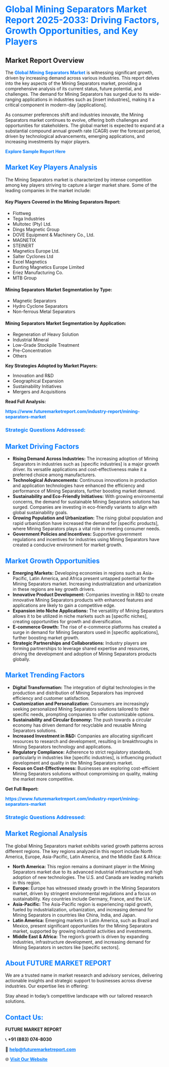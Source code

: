 <h1 style="color: #007BFF;">Global Mining Separators Market Report 2025-2033: Driving Factors, Growth Opportunities, and Key Players</h1>

<section id="overview">
<h2>Market Report Overview</h2>
<p>The <a href="https://www.futuremarketreport.com/industry-report/mining-separators-market" style="color: #007BFF; text-decoration: none;"><strong>Global Mining Separators Market</strong></a> is witnessing significant growth, driven by increasing demand across various industries. This report delves into the key aspects of the Mining Separators market, providing a comprehensive analysis of its current status, future potential, and challenges. The demand for Mining Separators has surged due to its wide-ranging applications in industries such as [insert industries], making it a critical component in modern-day [applications].</p>
<p>As consumer preferences shift and industries innovate, the Mining Separators market continues to evolve, offering both challenges and opportunities for stakeholders. The global market is expected to expand at a substantial compound annual growth rate (CAGR) over the forecast period, driven by technological advancements, emerging applications, and increasing investments by major players.</p>
</section>

<section id="overview">
<p><a href="https://www.futuremarketreport.com/request-sample/reportId=104585" style="color: #007BFF; text-decoration: none;"><strong>Explore Sample Report Here</strong></a></p>
</section>

<section id="key-players">
<h2 style="color: #007BFF;">Market Key Players Analysis</h2>
<p>The Mining Separators market is characterized by intense competition among key players striving to capture a larger market share. Some of the leading companies in the market include:</p>
<h4>Key Players Covered in the Mining Separators Report:</h4>
<ul><li>Flottweg</li><li>Tega Industries</li><li>Multotec (Pty) Ltd.</li><li>Dings Magnetic Group</li><li>DOVE Equipment &amp; Machinery Co., Ltd.</li><li>MAGNETIX</li><li>STEINERT</li><li>Magnetics Europe Ltd.</li><li>Salter Cyclones Ltd</li><li>Excel Magnetics</li><li>Bunting Magnetics Europe Limited</li><li>Eriez Manufacturing Co.</li><li>MTB Group</li></ul>
<h4>Mining Separators Market Segmentation by Type:</h4>
<ul><li>Magnetic Separators</li><li>Hydro Cyclone Separators</li><li>Non-ferrous Metal Separators</li></ul>

<h4>Mining Separators Market Segmentation by Application:</h4>
<ul><li>Regeneration of Heavy Solution</li><li>Industrial Mineral</li><li>Low-Grade Stockpile Treatment</li><li>Pre-Concentration</li><li>Others</li></ul>
<p><strong>Key Strategies Adopted by Market Players:</strong></p>
<ul>
<li>Innovation and R&D</li>
<li>Geographical Expansion</li>
<li>Sustainability Initiatives</li>
<li>Mergers and Acquisitions</li>
</ul>
</section>

<section>
<p><strong>Read Full Analysis: </strong></p><a href="https://www.futuremarketreport.com/industry-report/mining-separators-market" style="color: #007BFF; text-decoration: none;"><strong>https://www.futuremarketreport.com/industry-report/mining-separators-market</strong></a>
<h3 style="color: #007BFF;">Strategic Questions Addressed:</h3>
</section>

<section id="driving-factors">
<h2 style="color: #007BFF;">Market Driving Factors</h2>
<ul>
<li><strong>Rising Demand Across Industries:</strong> The increasing adoption of Mining Separators in industries such as [specific industries] is a major growth driver. Its versatile applications and cost-effectiveness make it a preferred choice among manufacturers.</li>
<li><strong>Technological Advancements:</strong> Continuous innovations in production and application technologies have enhanced the efficiency and performance of Mining Separators, further boosting market demand.</li>
<li><strong>Sustainability and Eco-Friendly Initiatives:</strong> With growing environmental concerns, the demand for sustainable Mining Separators solutions has surged. Companies are investing in eco-friendly variants to align with global sustainability goals.</li>
<li><strong>Growing Population and Urbanization:</strong> The rising global population and rapid urbanization have increased the demand for [specific products], where Mining Separators plays a vital role in meeting consumer needs.</li>
<li><strong>Government Policies and Incentives:</strong> Supportive government regulations and incentives for industries using Mining Separators have created a conducive environment for market growth.</li>
</ul>
</section>

<section id="growth-opportunities">
<h2 style="color: #007BFF;">Market Growth Opportunities</h2>
<ul>
<li><strong>Emerging Markets:</strong> Developing economies in regions such as Asia-Pacific, Latin America, and Africa present untapped potential for the Mining Separators market. Increasing industrialization and urbanization in these regions are key growth drivers.</li>
<li><strong>Innovative Product Development:</strong> Companies investing in R&D to create innovative Mining Separators products with enhanced features and applications are likely to gain a competitive edge.</li>
<li><strong>Expansion into Niche Applications:</strong> The versatility of Mining Separators allows it to be utilized in niche markets such as [specific niches], creating opportunities for growth and diversification.</li>
<li><strong>E-commerce Growth:</strong> The rise of e-commerce platforms has created a surge in demand for Mining Separators used in [specific applications], further boosting market growth.</li>
<li><strong>Strategic Partnerships and Collaborations:</strong> Industry players are forming partnerships to leverage shared expertise and resources, driving the development and adoption of Mining Separators products globally.</li>
</ul>
</section>

<section id="trending-factors">
<h2 style="color: #007BFF;">Market Trending Factors</h2>
<ul>
<li><strong>Digital Transformation:</strong> The integration of digital technologies in the production and distribution of Mining Separators has improved efficiency and customer satisfaction.</li>
<li><strong>Customization and Personalization:</strong> Consumers are increasingly seeking personalized Mining Separators solutions tailored to their specific needs, prompting companies to offer customizable options.</li>
<li><strong>Sustainability and Circular Economy:</strong> The push towards a circular economy has driven demand for recyclable and reusable Mining Separators solutions.</li>
<li><strong>Increased Investment in R&D:</strong> Companies are allocating significant resources to research and development, resulting in breakthroughs in Mining Separators technology and applications.</li>
<li><strong>Regulatory Compliance:</strong> Adherence to strict regulatory standards, particularly in industries like [specific industries], is influencing product development and quality in the Mining Separators market.</li>
<li><strong>Focus on Cost-Effectiveness:</strong> Businesses are exploring cost-efficient Mining Separators solutions without compromising on quality, making the market more competitive.</li>
</ul>
</section>

<section>
<p><strong>Get Full Report: </strong></p><a href="https://www.futuremarketreport.com/industry-report/mining-separators-market" style="color: #007BFF; text-decoration: none;"><strong>https://www.futuremarketreport.com/industry-report/mining-separators-market</strong></a>
<h3 style="color: #007BFF;">Strategic Questions Addressed:</h3>
</section>


<section id="regional-analysis">
<h2 style="color: #007BFF;">Market Regional Analysis</h2>
<p>The global Mining Separators market exhibits varied growth patterns across different regions. The key regions analyzed in this report include North America, Europe, Asia-Pacific, Latin America, and the Middle East & Africa:</p>
<ul>
<li><strong>North America:</strong> This region remains a dominant player in the Mining Separators market due to its advanced industrial infrastructure and high adoption of new technologies. The U.S. and Canada are leading markets in this region.</li>
<li><strong>Europe:</strong> Europe has witnessed steady growth in the Mining Separators market, driven by stringent environmental regulations and a focus on sustainability. Key countries include Germany, France, and the U.K.</li>
<li><strong>Asia-Pacific:</strong> The Asia-Pacific region is experiencing rapid growth, fueled by industrialization, urbanization, and increasing demand for Mining Separators in countries like China, India, and Japan.</li>
<li><strong>Latin America:</strong> Emerging markets in Latin America, such as Brazil and Mexico, present significant opportunities for the Mining Separators market, supported by growing industrial activities and investments.</li>
<li><strong>Middle East & Africa:</strong> The region’s growth is driven by expanding industries, infrastructure development, and increasing demand for Mining Separators in sectors like [specific sectors].</li>
</ul>
</section>

<footer>
<h2 style="color: #007BFF;">About FUTURE MARKET REPORT</h2>
<p>We are a trusted name in market research and advisory services, delivering actionable insights and strategic support to businesses across diverse industries. Our expertise lies in offering:</p>

<p>Stay ahead in today’s competitive landscape with our tailored research solutions.</p>

<h2 style="color: #007BFF;">Contact Us:</h2>
<p><strong>FUTURE MARKET REPORT</strong></p>
<p>📞 <strong>+91 (883) 074-8030</strong></p>
<p>📧 <strong><a href="mailto:help@futuremarketreport.com" style="color: #007BFF;">help@futuremarketreport.com</a></strong></p>
<p>🌐 <strong><a href="https://www.futuremarketreport.com/" style="color: #007BFF;">Visit Our Website</a></strong></p>
</footer>